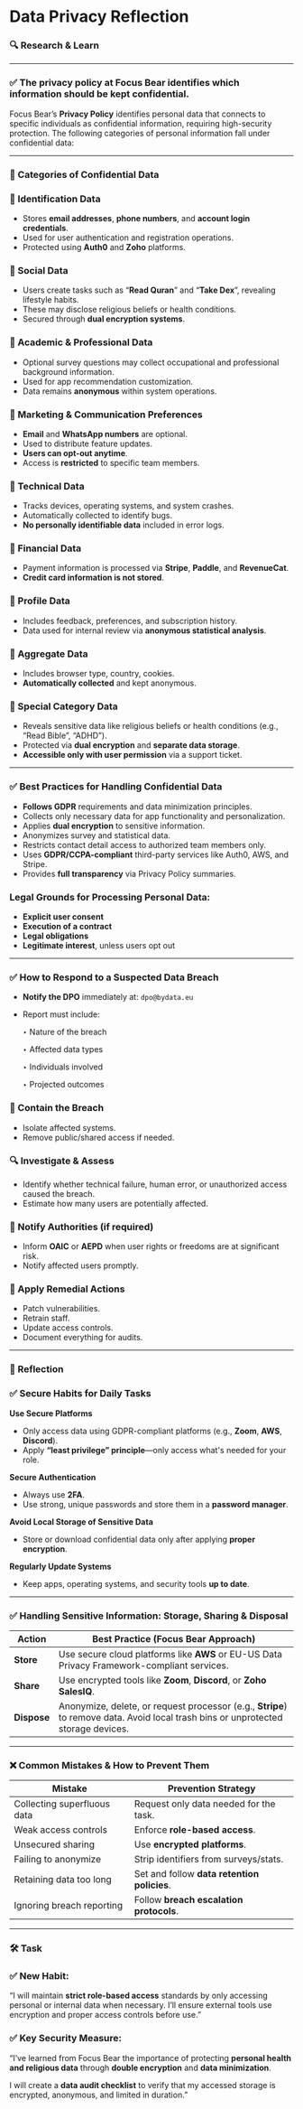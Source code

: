 # Data Privacy Reflection

### 🔍 **Research & Learn**

---

### ✅ The privacy policy at Focus Bear identifies which information should be kept confidential.

Focus Bear’s **Privacy Policy** identifies personal data that connects to specific individuals as confidential information, requiring high-security protection. The following categories of personal information fall under confidential data:

---

### 📌 Categories of Confidential Data

### 🔹 Identification Data

- Stores **email addresses**, **phone numbers**, and **account login credentials**.
- Used for user authentication and registration operations.
- Protected using **Auth0** and **Zoho** platforms.

### 🔹 Social Data

- Users create tasks such as “**Read Quran**” and “**Take Dex**”, revealing lifestyle habits.
- These may disclose religious beliefs or health conditions.
- Secured through **dual encryption systems**.

### 🔹 Academic & Professional Data

- Optional survey questions may collect occupational and professional background information.
- Used for app recommendation customization.
- Data remains **anonymous** within system operations.

### 🔹 Marketing & Communication Preferences

- **Email** and **WhatsApp numbers** are optional.
- Used to distribute feature updates.
- **Users can opt-out anytime**.
- Access is **restricted** to specific team members.

### 🔹 Technical Data

- Tracks devices, operating systems, and system crashes.
- Automatically collected to identify bugs.
- **No personally identifiable data** included in error logs.

### 🔹 Financial Data

- Payment information is processed via **Stripe**, **Paddle**, and **RevenueCat**.
- **Credit card information is not stored**.

### 🔹 Profile Data

- Includes feedback, preferences, and subscription history.
- Data used for internal review via **anonymous statistical analysis**.

### 🔹 Aggregate Data

- Includes browser type, country, cookies.
- **Automatically collected** and kept anonymous.

### 🔹 Special Category Data

- Reveals sensitive data like religious beliefs or health conditions (e.g., “Read Bible”, “ADHD”).
- Protected via **dual encryption** and **separate data storage**.
- **Accessible only with user permission** via a support ticket.

---

### ✅ Best Practices for Handling Confidential Data

- **Follows GDPR** requirements and data minimization principles.
- Collects only necessary data for app functionality and personalization.
- Applies **dual encryption** to sensitive information.
- Anonymizes survey and statistical data.
- Restricts contact detail access to authorized team members only.
- Uses **GDPR/CCPA-compliant** third-party services like Auth0, AWS, and Stripe.
- Provides **full transparency** via Privacy Policy summaries.

### Legal Grounds for Processing Personal Data:

- **Explicit user consent**
- **Execution of a contract**
- **Legal obligations**
- **Legitimate interest**, unless users opt out

---

### ✅ How to Respond to a Suspected Data Breach

- **Notify the DPO** immediately at: `dpo@bydata.eu`
- Report must include:
    
    ‣ Nature of the breach
    
    ‣ Affected data types
    
    ‣ Individuals involved
    
    ‣ Projected outcomes
    

### 🛑 Contain the Breach

- Isolate affected systems.
- Remove public/shared access if needed.

### 🔍 Investigate & Assess

- Identify whether technical failure, human error, or unauthorized access caused the breach.
- Estimate how many users are potentially affected.

### 📢 Notify Authorities (if required)

- Inform **OAIC** or **AEPD** when user rights or freedoms are at significant risk.
- Notify affected users promptly.

### 🔧 Apply Remedial Actions

- Patch vulnerabilities.
- Retrain staff.
- Update access controls.
- Document everything for audits.

---

### 📝 Reflection

### ✅ Secure Habits for Daily Tasks

**Use Secure Platforms**

- Only access data using GDPR-compliant platforms (e.g., **Zoom**, **AWS**, **Discord**).
- Apply **“least privilege” principle**—only access what's needed for your role.

**Secure Authentication**

- Always use **2FA**.
- Use strong, unique passwords and store them in a **password manager**.

**Avoid Local Storage of Sensitive Data**

- Store or download confidential data only after applying **proper encryption**.

**Regularly Update Systems**

- Keep apps, operating systems, and security tools **up to date**.

---

### ✅ Handling Sensitive Information: Storage, Sharing & Disposal

| Action | Best Practice (Focus Bear Approach) |
| --- | --- |
| **Store** | Use secure cloud platforms like **AWS** or EU-US Data Privacy Framework-compliant services. |
| **Share** | Use encrypted tools like **Zoom**, **Discord**, or **Zoho SalesIQ**. |
| **Dispose** | Anonymize, delete, or request processor (e.g., **Stripe**) to remove data. Avoid local trash bins or unprotected storage devices. |

---

### ❌ Common Mistakes & How to Prevent Them

| Mistake | Prevention Strategy |
| --- | --- |
| Collecting superfluous data | Request only data needed for the task. |
| Weak access controls | Enforce **role-based access**. |
| Unsecured sharing | Use **encrypted platforms**. |
| Failing to anonymize | Strip identifiers from surveys/stats. |
| Retaining data too long | Set and follow **data retention policies**. |
| Ignoring breach reporting | Follow **breach escalation protocols**. |

---

### 🛠️ Task

### ✅ New Habit:

“I will maintain **strict role-based access** standards by only accessing personal or internal data when necessary. I’ll ensure external tools use encryption and proper access controls before use.”

### ✅ Key Security Measure:

“I’ve learned from Focus Bear the importance of protecting **personal health and religious data** through **double encryption** and **data minimization**.

I will create a **data audit checklist** to verify that my accessed storage is encrypted, anonymous, and limited in duration.”